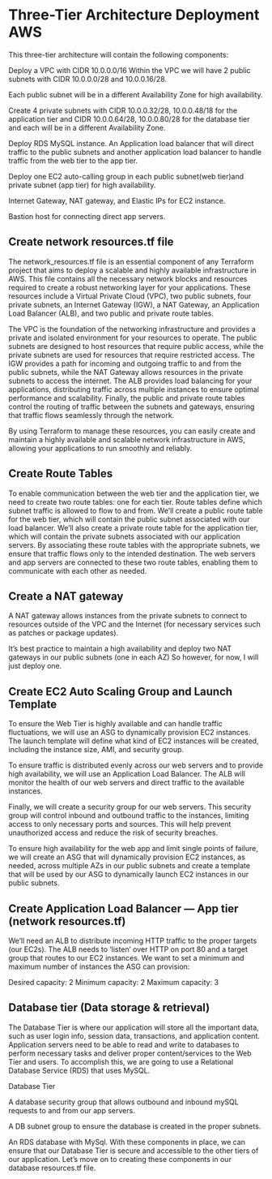 # Three-Tier Architecture Deployment AWS 

This three-tier architecture will contain the following components:

Deploy a VPC with CIDR 10.0.0.0/16
Within the VPC we will have 2 public subnets with CIDR 10.0.0.0/28 and 10.0.0.16/28. 

Each public subnet will be in a different Availability Zone for high availability.

Create 4 private subnets with CIDR 10.0.0.32/28, 10.0.0.48/18 for the application tier and CIDR 10.0.0.64/28, 10.0.0.80/28 for the database tier and each will be in a different 
Availability Zone.

Deploy RDS MySQL instance.
An Application load balancer that will direct traffic to the public subnets and another application load balancer to handle traffic from the web tier to the app tier.

Deploy one EC2 auto-calling group in each public subnet(web tier)and private subnet (app tier) for high availability.

Internet Gateway, NAT gateway, and Elastic IPs for EC2 instance.


Bastion host for connecting direct app servers.

Create network resources.tf file
----------------------------------

The network_resources.tf file is an essential component of any Terraform project that aims to deploy a scalable and highly available infrastructure in AWS. This file contains all the necessary network blocks and resources required to create a robust networking layer for your applications. These resources include a Virtual Private Cloud (VPC), two public subnets, four private subnets, an Internet Gateway (IGW), a NAT Gateway, an Application Load Balancer (ALB), and two public and private route tables.

The VPC is the foundation of the networking infrastructure and provides a private and isolated environment for your resources to operate. The public subnets are designed to host resources that require public access, while the private subnets are used for resources that require restricted access. The IGW provides a path for incoming and outgoing traffic to and from the public subnets, while the NAT Gateway allows resources in the private subnets to access the internet. The ALB provides load balancing for your applications, distributing traffic across multiple instances to ensure optimal performance and scalability. Finally, the public and private route tables control the routing of traffic between the subnets and gateways, ensuring that traffic flows seamlessly through the network.

By using Terraform to manage these resources, you can easily create and maintain a highly available and scalable network infrastructure in AWS, allowing your applications to run smoothly and reliably.


Create Route Tables
--------------------

To enable communication between the web tier and the application tier, we need to create two route tables: one for each tier. Route tables define which subnet traffic is allowed to flow to and from. We’ll create a public route table for the web tier, which will contain the public subnet associated with our load balancer. We’ll also create a private route table for the application tier, which will contain the private subnets associated with our application servers. By associating these route tables with the appropriate subnets, we ensure that traffic flows only to the intended destination. The web servers and app servers are connected to these two route tables, enabling them to communicate with each other as needed.

Create a NAT gateway
--------------------

A NAT gateway allows instances from the private subnets to connect to resources outside of the VPC and the Internet (for necessary services such as patches or package updates).

It’s best practice to maintain a high availability and deploy two NAT gateways in our public subnets (one in each AZ) So however, for now, I will just deploy one.



Create EC2 Auto Scaling Group and Launch Template
--------------------------------------------------

To ensure the Web Tier is highly available and can handle traffic fluctuations, we will use an ASG to dynamically provision EC2 instances. The launch template will define what kind of EC2 instances will be created, including the instance size, AMI, and security group.

To ensure traffic is distributed evenly across our web servers and to provide high availability, we will use an Application Load Balancer. The ALB will monitor the health of our web servers and direct traffic to the available instances.

Finally, we will create a security group for our web servers. This security group will control inbound and outbound traffic to the instances, limiting access to only necessary ports and sources. This will help prevent unauthorized access and reduce the risk of security breaches.



To ensure high availability for the web app and limit single points of failure, we will create an ASG that will dynamically provision EC2 instances, as needed, across multiple AZs in our public subnets and create a template that will be used by our ASG to dynamically launch EC2 instances in our public subnets.

Create Application Load Balancer — App tier (network resources.tf)
------------------------------------------------------------------

We’ll need an ALB to distribute incoming HTTP traffic to the proper targets (our EC2s). The ALB needs to ‘listen’ over HTTP on port 80 and a target group that routes to our EC2 instances. We want to set a minimum and maximum number of instances the ASG can provision:

Desired capacity: 2
Minimum capacity: 2
Maximum capacity: 3


Database tier (Data storage & retrieval)
-----------------------------------------

The Database Tier is where our application will store all the important data, such as user login info, session data, transactions, and application content. Application servers need to be able to read and write to databases to perform necessary tasks and deliver proper content/services to the Web Tier and users. To accomplish this, we are going to use a Relational Database Service (RDS) that uses MySQL.


Database Tier

A database security group that allows outbound and inbound mySQL requests to and from our app servers.

A DB subnet group to ensure the database is created in the proper subnets.

An RDS database with MySql.
With these components in place, we can ensure that our Database Tier is secure and accessible to the other tiers of our application. Let’s move on to creating these components in our database resources.tf file.